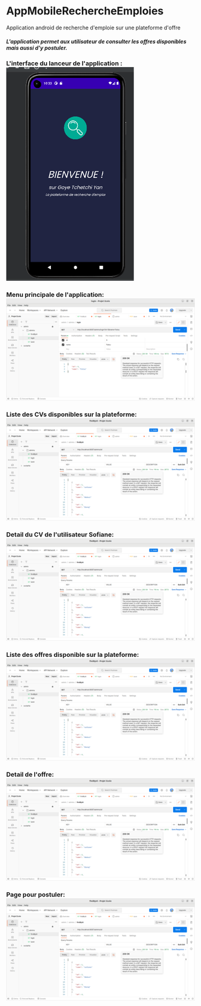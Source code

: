 # AppMobileRechercheEmploies
Application android de recherche d'emploie sur une plateforme d'offre

##### L'application permet aux utilisateur de consulter les offres disponibles mais aussi d'y postuler.

### L'interface du lanceur de l'application :![alt text](/launcher.png?raw=true)
### Menu principale de l'application:![alt text](https://github.com/Pheonix64/admin/blob/30f1b2eab8c86803d21a7935b83b7d21cc7befdd/login.png?raw=true)
### Liste des CVs disponibles sur la plateforme: ![alt text](https://github.com/Pheonix64/admin/blob/08c0382c79a0a5dc7e443663c0ca07d19ce2b76f/findById.png?raw=true)
### Detail du CV de l'utilisateur Sofiane: ![alt text](https://github.com/Pheonix64/admin/blob/08c0382c79a0a5dc7e443663c0ca07d19ce2b76f/findById.png?raw=true)
### Liste des offres disponible sur la plateforme: ![alt text](https://github.com/Pheonix64/admin/blob/08c0382c79a0a5dc7e443663c0ca07d19ce2b76f/findById.png?raw=true)
### Detail de l'offre: ![alt text](https://github.com/Pheonix64/admin/blob/08c0382c79a0a5dc7e443663c0ca07d19ce2b76f/findById.png?raw=true)
### Page pour postuler: ![alt text](https://github.com/Pheonix64/admin/blob/08c0382c79a0a5dc7e443663c0ca07d19ce2b76f/findById.png?raw=true)
